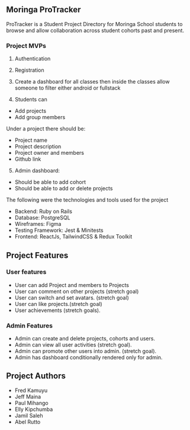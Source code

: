 ## Moringa ProTracker

ProTracker is a Student Project Directory for Moringa School students to browse and allow collaboration across student cohorts past and present.

### Project MVPs


1. Authentication 
2. Registration

3. Create a dashboard for all classes then inside the classes allow someone to filter either android or fullstack 

4. Students can 
- Add projects 
- Add group members 

Under a project there should be:
- Project name 
- Project description 
- Project owner and members 
- Github link 

5. Admin dashboard:
- Should be able to add cohort
- Should be able to add or delete projects 


The following were the technologies and tools used for the project
- Backend: Ruby on Rails
- Database: PostgreSQL
- Wireframes: Figma 
- Testing Framework: ​Jest & Minitests
- Frontend: ReactJs, TailwindCSS & Redux Toolkit

## Project Features

### User features
- User can add Project and members to Projects
- User can comment on other projects (stretch goal)
- User can switch and set avatars. (stretch goal)
- User can like projects.(stretch goal)
- User achievements (stretch goals).


### Admin Features

- Admin can create and delete projects, cohorts and users.
- Admin can view all user activities (stretch goal).
- Admin can promote other users into admin. (stretch goal).
- Admin has dashboard conditionally rendered only for admin.


## Project Authors

- Fred Kamuyu
- Jeff Maina
- Paul Mihango
- Elly Kipchumba
- Jamil Saleh
- Abel Rutto

